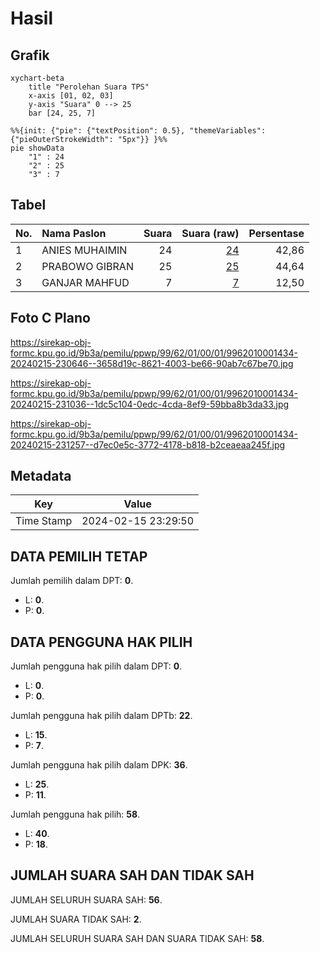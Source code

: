 # Hasil

## Grafik

```mermaid
xychart-beta
    title "Perolehan Suara TPS"
    x-axis [01, 02, 03]
    y-axis "Suara" 0 --> 25
    bar [24, 25, 7]
```

```mermaid
%%{init: {"pie": {"textPosition": 0.5}, "themeVariables": {"pieOuterStrokeWidth": "5px"}} }%%
pie showData
    "1" : 24
    "2" : 25
    "3" : 7
```

## Tabel

| No. | Nama Paslon    | Suara | Suara (raw) | Persentase |
|:--- |:-------------- | -----:| -----------:| ----------:|
| 1   | ANIES MUHAIMIN | 24    | [24][p-1]   | 42,86      |
| 2   | PRABOWO GIBRAN | 25    | [25][p-2]   | 44,64      |
| 3   | GANJAR MAHFUD  | 7     | [7][p-3]    | 12,50      |


[p-1]: https://github.com/gigit-pemilu/pemilu-2024-99-luar-negeri/blob/main/pilpres/hitung-suara/sub/99-luar-negeri/sub/62-kuala-lumpur-malaysia/sub/01-kuala-lumpur-malaysia/sub/0001-kuala-lumpur-malaysia/sub/434-tps-121/sub/paslon-1.txt
[p-2]: https://github.com/gigit-pemilu/pemilu-2024-99-luar-negeri/blob/main/pilpres/hitung-suara/sub/99-luar-negeri/sub/62-kuala-lumpur-malaysia/sub/01-kuala-lumpur-malaysia/sub/0001-kuala-lumpur-malaysia/sub/434-tps-121/sub/paslon-2.txt
[p-3]: https://github.com/gigit-pemilu/pemilu-2024-99-luar-negeri/blob/main/pilpres/hitung-suara/sub/99-luar-negeri/sub/62-kuala-lumpur-malaysia/sub/01-kuala-lumpur-malaysia/sub/0001-kuala-lumpur-malaysia/sub/434-tps-121/sub/paslon-3.txt

## Foto C Plano

https://sirekap-obj-formc.kpu.go.id/9b3a/pemilu/ppwp/99/62/01/00/01/9962010001434-20240215-230646--3658d19c-8621-4003-be66-90ab7c67be70.jpg

https://sirekap-obj-formc.kpu.go.id/9b3a/pemilu/ppwp/99/62/01/00/01/9962010001434-20240215-231036--1dc5c104-0edc-4cda-8ef9-59bba8b3da33.jpg

https://sirekap-obj-formc.kpu.go.id/9b3a/pemilu/ppwp/99/62/01/00/01/9962010001434-20240215-231257--d7ec0e5c-3772-4178-b818-b2ceaeaa245f.jpg


## Metadata

| Key        | Value               |
| ---------- | ------------------- |
| Time Stamp | 2024-02-15 23:29:50 |


## DATA PEMILIH TETAP

Jumlah pemilih dalam DPT: **0**.
 * L: **0**.
 * P: **0**.

## DATA PENGGUNA HAK PILIH

Jumlah pengguna hak pilih dalam DPT: **0**.
 * L: **0**.
 * P: **0**.

Jumlah pengguna hak pilih dalam DPTb: **22**.
 * L: **15**.
 * P: **7**.

Jumlah pengguna hak pilih dalam DPK: **36**.
 * L: **25**.
 * P: **11**.

Jumlah pengguna hak pilih: **58**.
 * L: **40**.
 * P: **18**.

## JUMLAH SUARA SAH DAN TIDAK SAH

JUMLAH SELURUH SUARA SAH: **56**.

JUMLAH SUARA TIDAK SAH: **2**.

JUMLAH SELURUH SUARA SAH DAN SUARA TIDAK SAH: **58**.


